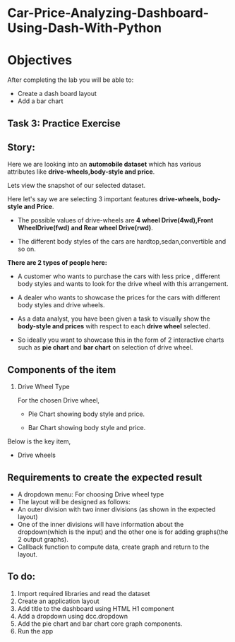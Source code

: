 # Car-Price-Analyzing-Dashboard-Using-Dash-With-Python



# Objectives
<div class="alert alert-block alert-info" >
After completing the lab you will be able to:

* Create a dash board layout
* Add a bar chart
</div>

## Task 3: Practice Exercise
## Story:

Here we are looking into an __automobile dataset__ which has various attributes like __drive-wheels,body-style and price__.

Lets view the snapshot of our selected dataset.

Here let's say we are selecting 3 important features __drive-wheels, body-style and Price__.

*    The possible values of drive-wheels are __4 wheel Drive(4wd),Front WheelDrive(fwd) and Rear wheel Drive(rwd)__.

*    The different body styles of the cars are hardtop,sedan,convertible and so on.


__There are 2 types of people here:__

*    A customer who wants to purchase the cars with less price , different body styles and wants to look for the drive wheel with this arrangement.

*    A dealer who wants to showcase the prices for the cars with different body styles and drive wheels.

*    As a data analyst, you have been given a task to visually show the __body-style and prices__ with respect to each __drive wheel__ selected.

*    So ideally you want to showcase this in the form of 2 interactive charts such as __pie chart__ and __bar chart__ on selection of drive wheel.

## Components of the item
1. Drive Wheel Type

    For the chosen Drive wheel,

      *  Pie Chart showing body style and price.

      *  Bar Chart showing body style and price.

    
Below is the key item,

*    Drive wheels


## Requirements to create the expected result

*    A dropdown menu: For choosing Drive wheel type
*    The layout will be designed as follows:
*    An outer division with two inner divisions (as shown in the expected layout)
*    One of the inner divisions will have information about the dropdown(which is the input) and the other one is for adding graphs(the 2 output graphs).
*    Callback function to compute data, create graph and return to the layout.

## To do:

1. Import required libraries and read the dataset
2. Create an application layout
3. Add title to the dashboard using HTML H1 component
4. Add a dropdown using dcc.dropdown
5. Add the pie chart and bar chart core graph components.
6. Run the app
